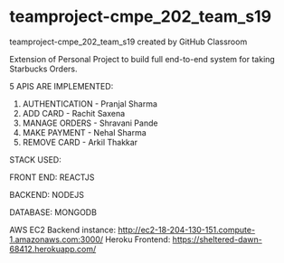 # teamproject-cmpe_202_team_s19
teamproject-cmpe_202_team_s19 created by GitHub Classroom

Extension of Personal Project to build full end-to-end system for taking Starbucks Orders. 


5 APIS ARE IMPLEMENTED:

1. AUTHENTICATION - Pranjal Sharma
2. ADD CARD - Rachit Saxena
3. MANAGE ORDERS - Shravani Pande
4. MAKE PAYMENT - Nehal Sharma
5. REMOVE CARD - Arkil Thakkar


 STACK USED:

FRONT END: REACTJS

BACKEND: NODEJS

DATABASE: MONGODB

AWS EC2 Backend instance: http://ec2-18-204-130-151.compute-1.amazonaws.com:3000/
Heroku Frontend: https://sheltered-dawn-68412.herokuapp.com/

